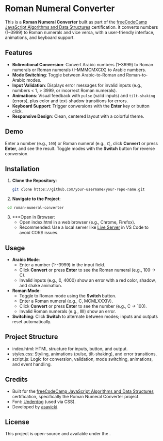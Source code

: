 # Roman Numeral Converter

This is a **Roman Numeral Converter** built as part of the [freeCodeCamp JavaScript Algorithms and Data Structures](https://www.freecodecamp.org/learn/javascript-algorithms-and-data-structures/) certification. It converts numbers (1–3999) to Roman numerals and vice versa, with a user-friendly interface, animations, and keyboard support.

## Features
- **Bidirectional Conversion**: Convert Arabic numbers (1–3999) to Roman numerals or Roman numerals (I–MMMCMXCIX) to Arabic numbers.
- **Mode Switching**: Toggle between Arabic-to-Roman and Roman-to-Arabic modes.
- **Input Validation**: Displays error messages for invalid inputs (e.g., numbers < 1, > 3999, or incorrect Roman numerals).
- **Animations**: Visual feedback with `pulse` (valid inputs) and `tilt-shaking` (errors), plus color and text-shadow transitions for errors.
- **Keyboard Support**: Trigger conversions with the **Enter** key or button click.
- **Responsive Design**: Clean, centered layout with a colorful theme.

## Demo
Enter a number (e.g., `100`) or Roman numeral (e.g., `C`), click **Convert** or press **Enter**, and see the result. Toggle modes with the **Switch** button for reverse conversion.

## Installation
1. **Clone the Repository**:
   ```bash
   git clone https://github.com/your-username/your-repo-name.git
   ```
2.  **Navigate to the Project**:
   ```bash
    cd roman-numeral-converter
   ```
3.  ***Open in Browser:
    -   Open index.html in a web browser (e.g., Chrome, Firefox).
    -   Recommended: Use a local server like [Live Server](https://marketplace.visualstudio.com/items?itemName=ritwickdey.LiveServer) in VS Code to avoid CORS issues.

Usage
-----

-   **Arabic Mode**:
    -   Enter a number (1--3999) in the input field.
    -   Click **Convert** or press **Enter** to see the Roman numeral (e.g., 100 → C).
    -   Invalid inputs (e.g., 0, 4000) show an error with a red color, shadow, and shake animation.
-   **Roman Mode**:
    -   Toggle to Roman mode using the **Switch** button.
    -   Enter a Roman numeral (e.g., C, MCMLXXXIV).
    -   Click **Convert** or press **Enter** to see the number (e.g., C → 100).
    -   Invalid Roman numerals (e.g., IIII) show an error.
-   **Switching**: Click **Switch** to alternate between modes; inputs and outputs reset automatically.

Project Structure
-----------------

-   index.html: HTML structure for inputs, button, and output.
-   styles.css: Styling, animations (pulse, tilt-shaking), and error transitions.
-   script.js: Logic for conversion, validation, mode switching, animations, and event handling.

Credits
-------

-   Built for the [freeCodeCamp JavaScript Algorithms and Data Structures](https://www.freecodecamp.org/learn/javascript-algorithms-and-data-structures/) certification, specifically the Roman Numeral Converter project.
-   Font: [Underdog](https://fonts.google.com/) (used via CSS).
-   Developed by [asavicki](https://github.com/asavicki).

License
-------

This project is open-source and available under the .
